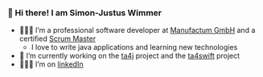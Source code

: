 ### 👋 Hi there! I am Simon-Justus Wimmer

- 👨🏼‍💻 I’m a professional software developer at [Manufactum GmbH](https://www.manufactum.com) and a certified [Scrum Master](https://www.scrum.org/courses/professional-scrum-master-training)
  - I love to write java applications and learning new technologies 
- 🔭 I’m currently working on the [ta4j](https://github.com/ta4j/ta4j) project and the [ta4swift](https://github.com/team172011/ta4swift) project
- 🤵🏼‍♂️ I’m on [linkedIn](https://www.linkedin.com/in/simonjustuswimmer/)



